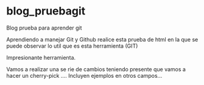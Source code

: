 # blog_pruebagit
Blog prueba para aprender git

Aprendiendo a manejar Git y Github realice esta prueba de html en la que se puede observar lo util que es esta herramienta (GIT)

Impresionante herramienta.

Vamos a realizar una se rie de cambios teniendo presente que vamos a hacer un cherry-pick ....
Incluyen ejemplos en otros campos...
